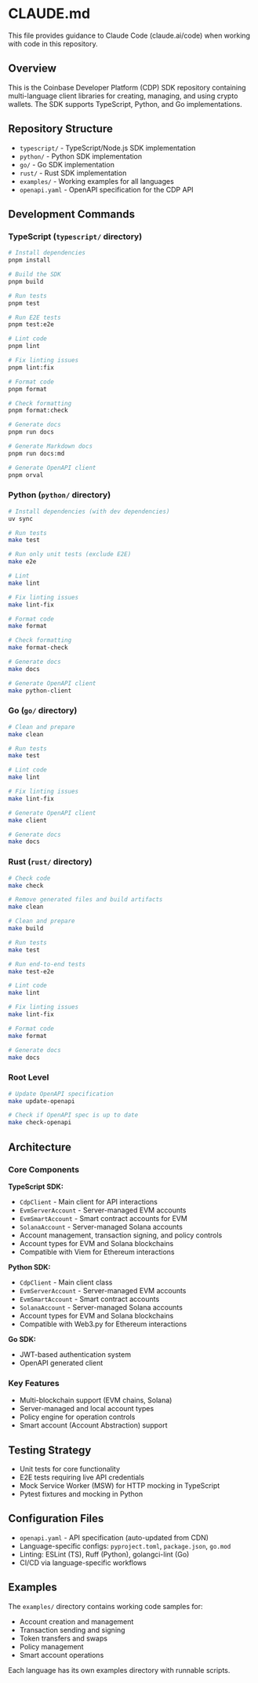 # CLAUDE.md

This file provides guidance to Claude Code (claude.ai/code) when working with code in this repository.

## Overview

This is the Coinbase Developer Platform (CDP) SDK repository containing multi-language client libraries for creating, managing, and using crypto wallets. The SDK supports TypeScript, Python, and Go implementations.

## Repository Structure

- `typescript/` - TypeScript/Node.js SDK implementation
- `python/` - Python SDK implementation
- `go/` - Go SDK implementation
- `rust/` - Rust SDK implementation
- `examples/` - Working examples for all languages
- `openapi.yaml` - OpenAPI specification for the CDP API

## Development Commands

### TypeScript (`typescript/` directory)

```bash
# Install dependencies
pnpm install

# Build the SDK
pnpm build

# Run tests
pnpm test

# Run E2E tests
pnpm test:e2e

# Lint code
pnpm lint

# Fix linting issues
pnpm lint:fix

# Format code
pnpm format

# Check formatting
pnpm format:check

# Generate docs
pnpm run docs

# Generate Markdown docs
pnpm run docs:md

# Generate OpenAPI client
pnpm orval
```

### Python (`python/` directory)

```bash
# Install dependencies (with dev dependencies)
uv sync

# Run tests
make test

# Run only unit tests (exclude E2E)
make e2e

# Lint
make lint

# Fix linting issues
make lint-fix

# Format code
make format

# Check formatting
make format-check

# Generate docs
make docs

# Generate OpenAPI client
make python-client
```

### Go (`go/` directory)

```bash
# Clean and prepare
make clean

# Run tests
make test

# Lint code
make lint

# Fix linting issues
make lint-fix

# Generate OpenAPI client
make client

# Generate docs
make docs
```

### Rust (`rust/` directory)

```bash
# Check code
make check

# Remove generated files and build artifacts
make clean

# Clean and prepare
make build

# Run tests
make test

# Run end-to-end tests
make test-e2e

# Lint code
make lint

# Fix linting issues
make lint-fix

# Format code
make format

# Generate docs
make docs
```

### Root Level

```bash
# Update OpenAPI specification
make update-openapi

# Check if OpenAPI spec is up to date
make check-openapi
```

## Architecture

### Core Components

**TypeScript SDK:**

- `CdpClient` - Main client for API interactions
- `EvmServerAccount` - Server-managed EVM accounts
- `EvmSmartAccount` - Smart contract accounts for EVM
- `SolanaAccount` - Server-managed Solana accounts
- Account management, transaction signing, and policy controls
- Account types for EVM and Solana blockchains
- Compatible with Viem for Ethereum interactions

**Python SDK:**

- `CdpClient` - Main client class
- `EvmServerAccount` - Server-managed EVM accounts
- `EvmSmartAccount` - Smart contract accounts
- `SolanaAccount` - Server-managed Solana accounts
- Account types for EVM and Solana blockchains
- Compatible with Web3.py for Ethereum interactions

**Go SDK:**

- JWT-based authentication system
- OpenAPI generated client

### Key Features

- Multi-blockchain support (EVM chains, Solana)
- Server-managed and local account types
- Policy engine for operation controls
- Smart account (Account Abstraction) support

## Testing Strategy

- Unit tests for core functionality
- E2E tests requiring live API credentials
- Mock Service Worker (MSW) for HTTP mocking in TypeScript
- Pytest fixtures and mocking in Python

## Configuration Files

- `openapi.yaml` - API specification (auto-updated from CDN)
- Language-specific configs: `pyproject.toml`, `package.json`, `go.mod`
- Linting: ESLint (TS), Ruff (Python), golangci-lint (Go)
- CI/CD via language-specific workflows

## Examples

The `examples/` directory contains working code samples for:

- Account creation and management
- Transaction sending and signing
- Token transfers and swaps
- Policy management
- Smart account operations

Each language has its own examples directory with runnable scripts.
